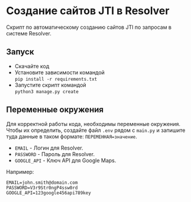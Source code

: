 # Создание сайтов JTI в Resolver

Скрипт по автоматическому созданию сайтов JTI по запросам в системе Resolver.

## Запуск

- Скачайте код
- Установите зависимости командой  
```pip install -r requirements.txt```
- Запустите скрипт командой  
```python3 manage.py create```

## Переменные окружения

Для корректной работы кода, необходимы переменные окружения. Чтобы их определить, создайте файл `.env` рядом с `main.py` и запишите туда данные в таком формате: `ПЕРЕМЕННАЯ=значение`.

* `EMAIL` - Логин для Resolver.
* `PASSWORD` - Пароль для Resolver.
* `GOOGLE_API` - Ключ API для Google Maps.

Например:  
```
EMAIL=john.smith@domain.com
PASSWORD=V3r9Str0ngP4ssw0rd
GOOGLE_API=123google456api789key
```

